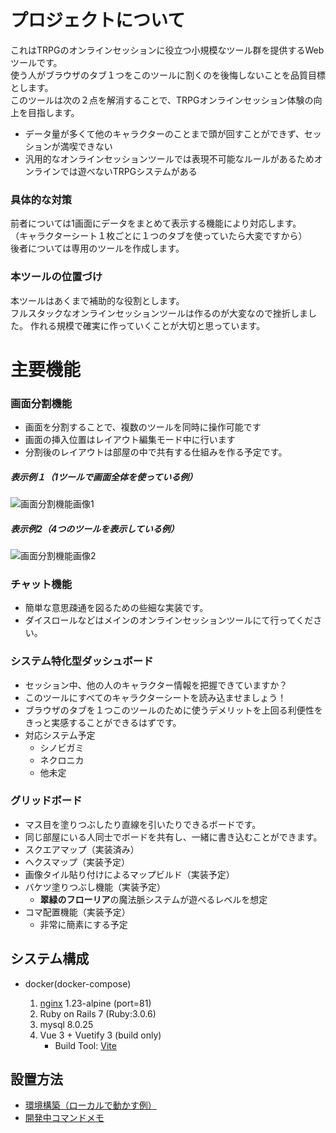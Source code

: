 # プロジェクトについて

これはTRPGのオンラインセッションに役立つ小規模なツール群を提供するWebツールです。  
使う人がブラウザのタブ１つをこのツールに割くのを後悔しないことを品質目標とします。  
このツールは次の２点を解消することで、TRPGオンラインセッション体験の向上を目指します。

* データ量が多くて他のキャラクターのことまで頭が回すことができず、セッションが満喫できない
* 汎用的なオンラインセッションツールでは表現不可能なルールがあるためオンラインでは遊べないTRPGシステムがある

### 具体的な対策

前者については1画面にデータをまとめて表示する機能により対応します。  
（キャラクターシート１枚ごとに１つのタブを使っていたら大変ですから）  
後者については専用のツールを作成します。

### 本ツールの位置づけ

本ツールはあくまで補助的な役割とします。  
フルスタックなオンラインセッションツールは作るのが大変なので挫折しました。 作れる規模で確実に作っていくことが大切と思っています。

# 主要機能

### 画面分割機能

* 画面を分割することで、複数のツールを同時に操作可能です
* 画面の挿入位置はレイアウト編集モード中に行います
* 分割後のレイアウトは部屋の中で共有する仕組みを作る予定です。

##### 表示例１（1ツールで画面全体を使っている例）

![画面分割機能画像1](https://github.com/HillTopTRPG/trpg-session-tools/raw/images/document/markdown/split_pane_capture_1.png "画面分割例1")

##### 表示例2（4つのツールを表示している例）

![画面分割機能画像2](https://github.com/HillTopTRPG/trpg-session-tools/raw/images/document/markdown/split_pane_capture_2.png "画面分割例2")

### チャット機能

* 簡単な意思疎通を図るための些細な実装です。
* ダイスロールなどはメインのオンラインセッションツールにて行ってください。

### システム特化型ダッシュボード

* セッション中、他の人のキャラクター情報を把握できていますか？
* このツールにすべてのキャラクターシートを読み込ませましょう！
* ブラウザのタブを１つこのツールのために使うデメリットを上回る利便性をきっと実感することができるはずです。
* 対応システム予定
   * シノビガミ
   * ネクロニカ
   * 他未定

### グリッドボード

* マス目を塗りつぶしたり直線を引いたりできるボードです。
* 同じ部屋にいる人同士でボードを共有し、一緒に書き込むことができます。
* スクエアマップ（実装済み）
* へクスマップ（実装予定）
* 画像タイル貼り付けによるマップビルド（実装予定）
* バケツ塗りつぶし機能（実装予定）
   * **翠緑のフローリア**の魔法脈システムが遊べるレベルを想定
* コマ配置機能（実装予定）
   * 非常に簡素にする予定

## システム構成

* docker(docker-compose)

   1. [nginx](https://www.nginx.co.jp/) 1.23-alpine (port=81)
   2. Ruby on Rails 7 (Ruby:3.0.6)
   3. mysql 8.0.25
   4. Vue 3 + Vuetify 3 (build only)
      * Build Tool: [Vite](https://ja.vitejs.dev/guide/)

## 設置方法

* [環境構築（ローカルで動かす例）](/document/markdown/Initialize.md)
* [開発中コマンドメモ](/document/markdown/DevelopperCommands.md)
